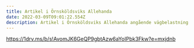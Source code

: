 ```yaml
---
title: Artikel i Örnsköldsviks Allehanda
date: 2022-03-09T09:01:22.554Z
description: Artikel i Örnsköldsviks Allehanda angående vägbelastning
---
```

[](https://nam12.safelinks.protection.outlook.com/?url=https%3A%2F%2Fetidning.allehanda.se%2Fshared%2Farticle%2Fokat-friluftsliv-sliter-pa-vagarna-vid-gullvik%2FVOigR6vt&data=04%7C01%7C%7C1546033d35d04a1c2b3e08da019fe545%7C84df9e7fe9f640afb435aaaaaaaaaaaa%7C1%7C0%7C637824083497814655%7CUnknown%7CTWFpbGZsb3d8eyJWIjoiMC4wLjAwMDAiLCJQIjoiV2luMzIiLCJBTiI6Ik1haWwiLCJXVCI6Mn0%3D%7C3000&sdata=ENOmrTY%2FMAHZnnh%2BEA9M%2F%2BDMhafZdW7RoFRTBoBaqhI%3D&reserved=0)<https://1drv.ms/b/s!AvomJK6GeQP9gbtAzw6aYoIPbk3Fkw?e=mxjdnb>